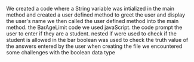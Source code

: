 We created a code where a String variable was intialized in the main method and created a user defined method to greet the user and display the user's name we then called the user defined method into the main method.
the BarAgeLimit code we used javaScript. the code prompt the user to enter if they are a student. nested if were used to check if the student is allowed in the bar 
boolean was used to check the truth value of the answers entered  by the user 
when creating the file we encountered some challenges with the boolean data type 
